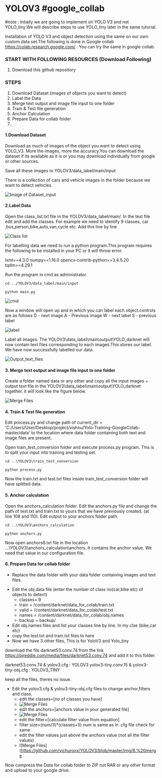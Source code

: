 # YOLOV3 #google_collab

#note : Intially we are going to implement on YOLO V3 and not YOLO_tiny.We will describe steps to use YOLO_tiny later in the same tutorial.

Installation of YOLO V3 and object detection using the same on our own custom data set.The following is done in Google collab https://colab.research.google.com/ . You can try the same in google collab.

### START WITH FOLLOWING RESOURCES (Download Following)

1. Download this github repository

### STEPS

1. Download Dataset (images of objects you want to detect)
2. Label the Data
3. Merge text output and image file input to one folder
4. Train & Test file generation
5. Anchor Calculation
6. Prepare Data for collab folder
7.

#### 1.Download Dataset

Download as much of images of the object you want to detect using YOLO_V3. More the images, more the accuracy.You can download the dataset if its available as it is or you may download individually from google or other sources.

Save all these images to YOLOV3/data_label/main/input

There is a collection of cars and vehicle images in the folder because we want to detect vehicles.

![Image of Dataset_input](https://github.com/vichuroxx/YOLOV3/blob/master/img/2%20.%20data_input.JPG)

#### 2.Label Data

Open the class_list.txt file in the YOLOV3/data_label/main/. In the text file edit and add the classes. For example we need to identify 9 classes, car ,bus,person,bike,auto,van,cycle etc. Add this line by line

![Class list](https://github.com/vichuroxx/YOLOV3/blob/master/img/1.%20class_list.JPG)

For labelling data we need to run a python program.This program requires the following to be installed in your PC or it will throw error.

lxml==4.3.0
numpy==1.16.0
opencv-contrib-python==3.4.5.20
tqdm==4.29.1

Run the program in cmd as administrator.

```
cd ../YOLOV3/data_label/main/input

python main.py
```

![cmd](https://github.com/vichuroxx/YOLOV3/blob/master/img/4%20.%20cmd.JPG)

Now a window will open up and in which you can label each object.controls are as follows
D - next image
A - Previous image
W - next label
S - previous label

![label](https://github.com/vichuroxx/YOLOV3/blob/master/img/5%20.%20label.JPG)

Label all images. The YOLOV3\data_label\main\output\YOLO_darknet will now contain text files corresponding to each images.This stores our label. We have now successfully labelled our data.

![Output_text_files](https://github.com/vichuroxx/YOLOV3/blob/master/img/3%20.%20data_output.JPG)

#### 3. Merge text output and image file input to one folder

Create a folder named data or any other and copy all the input images + output text file in the YOLOV3\data_label\main\output\YOLO_darknet together. it will look like the figure below.

![Merge Files](https://github.com/vichuroxx/YOLOV3/blob/master/img/6.%20merge.JPG)

#### 4. Train & Test file generation

Edit process.py and change path of current_dir = 'C:/Users/User/Desktop/project/vishnu/Yolo-Training-GoogleColab-master/data' to the location where data folder containing both text and image files are present.

Open train_test_conversion folder and execute process.py program. This is to split your input into training and testing set.

```
cd ..\YOLOV3\train_test_conversion

python process.py
```
Now the train.txt and test.txt files inside train_test_conversion folder will have splitted data.

#### 5. Anchor calculation

Open the anchors_calculation folder. Edit the anchors.py file and change the path of test.txt and  train.txt to yours that we have previously created. (at line 108 and 110). Edit output to your anchors folder path.

```
cd ..\YOLOV3\anchors_calculation

python anchors.py
```

Now open anchors6.txt file in the location ...\YOLOV3\anchors_calculation\anchors. It contains the anchor value. We need that value in our configuration file.

#### 6. Prepare Data for collab folder

* Replace the data folder with your data folder containing images and text files.
- Edit the obj.data file (enter the number of class no(car,bike etc) of objects to detect)
  - classes= 9  
  - train  = /content/darknet/data_for_colab/train.txt  
  - valid  = /content/darknet/data_for_colab/test.txt  
  - names = /content/darknet/data_for_colab/obj.names  
  - backup = backup/
- Edit obj.names files and list your classes line by line. In my clse (bike,car etc)
- copy the test.txt and train.txt files to here
- Now we have 3 other files, This is for YoloV3 and Yolo_tiny

download the file darknet53.conv.74 from the link  https://pjreddie.com/media/files/darknet53.conv.74 and add it to this folder.

darknet53.conv.74 & yolov3.cfg : YOLOV3
yolov3-tiny.conv.15 & yolov3-tiny-obj.cfg : YOLOV3_TINY

keep all the files, theres no issue.

- Edit the yolov3.cfg &  yolov3-tiny-obj.cfg files to change anchor,filters and class.
  - edit the classes=[no of classes you have]
  - ![Merge Files](https://github.com/vichuroxx/YOLOV3/blob/master/img/6.%20merge.JPG)
  - edit the anchors=[anchors value in your generated file]
  - ![Merge Files](https://github.com/vichuroxx/YOLOV3/blob/master/img/6.%20merge.JPG)
  - edit the filter=[calculate filter value from equation]
  - filter size=(num/3)*(classes+5) num is same as in .cfg file check for same
  - edit the filter values just above the anchors value (not all the filter values)
  - ![Merge Files](https://github.com/vichuroxx/YOLOV3/blob/master/img/6.%20merge
  

Now compress the Data for collab folder to ZIP not RAR or any other format and upload to your google drive.




